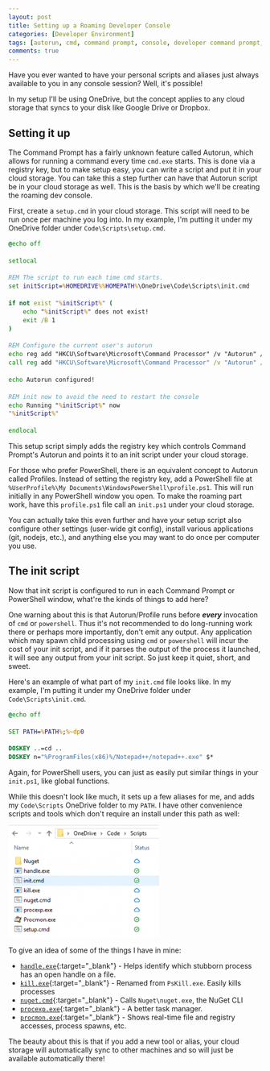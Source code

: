 ```yaml
---
layout: post
title: Setting up a Roaming Developer Console
categories: [Developer Environment]
tags: [autorun, cmd, command prompt, console, developer command prompt, developer console, onedrive, powershell]
comments: true
---
```

Have you ever wanted to have your personal scripts and aliases just always available to you in any console session? Well, it's possible!

In my setup I'll be using OneDrive, but the concept applies to any cloud storage that syncs to your disk like Google Drive or Dropbox.

## Setting it up
The Command Prompt has a fairly unknown feature called Autorun, which allows for running a command every time `cmd.exe` starts. This is done via a registry key, but to make setup easy, you can write a script and put it in your cloud storage. You can take this a step further can have that Autorun script be in your cloud storage as well. This is the basis by which we'll be creating the roaming dev console.

First, create a `setup.cmd` in your cloud storage. This script will need to be run once per machine you log into. In my example, I'm putting it under my OneDrive folder under `Code\Scripts\setup.cmd`.

```bat
@echo off

setlocal

REM The script to run each time cmd starts.
set initScript=%HOMEDRIVE%%HOMEPATH%\OneDrive\Code\Scripts\init.cmd

if not exist "%initScript%" (
    echo "%initScript%" does not exist!
    exit /B 1
)

REM Configure the current user's autorun
echo reg add "HKCU\Software\Microsoft\Command Processor" /v "Autorun" /d "\"%initScript%\"" /t REG_EXPAND_SZ /f
call reg add "HKCU\Software\Microsoft\Command Processor" /v "Autorun" /d "\"%initScript%\"" /t REG_EXPAND_SZ /f

echo Autorun configured!

REM init now to avoid the need to restart the console
echo Running "%initScript%" now
"%initScript%"

endlocal
```

This setup script simply adds the registry key which controls Command Prompt's Autorun and points it to an init script under your cloud storage.

For those who prefer PowerShell, there is an equivalent concept to Autorun called Profiles. Instead of setting the registry key, add a PowerShell file at `%UserProfile%\My Documents\WindowsPowerShell\profile.ps1`. This will run initially in any PowerShell window you open. To make the roaming part work, have this `profile.ps1` file call an `init.ps1` under your cloud storage.

You can actually take this even further and have your setup script also configure other settings (user-wide git config), install various applications (git, nodejs, etc.), and anything else you may want to do once per computer you use.

## The init script
Now that init script is configured to run in each Command Prompt or PowerShell window, what're the kinds of things to add here?

One warning about this is that Autorun/Profile runs before **_every_** invocation of `cmd` or `powershell`. Thus it's not recommended to do long-running work there or perhaps more importantly, don't emit any output. Any application which may spawn child processing using `cmd` or `powershell` will incur the cost of your init script, and if it parses the output of the process it launched, it will see any output from your init script. So just keep it quiet, short, and sweet.

Here's an example of what part of my `init.cmd` file looks like. In my example, I'm putting it under my OneDrive folder under `Code\Scripts\init.cmd`.

```bat
@echo off

SET PATH=%PATH%;%~dp0

DOSKEY ..=cd ..
DOSKEY n="%ProgramFiles(x86)%/Notepad++/notepad++.exe" $*
```

Again, for PowerShell users, you can just as easily put similar things in your `init.ps1`, like global functions.

While this doesn't look like much, it sets up a few aliases for me, and adds my `Code\Scripts` OneDrive folder to my `PATH`. I have other convenience scripts
and tools which don't require an install under this path as well:

![Example tools](/assets/devconsole-scripts-path-300x223.png)

To give an idea of some of the things I have in mine:
*   [`handle.exe`](https://docs.microsoft.com/en-us/sysinternals/downloads/handle){:target="_blank"} - Helps identify which stubborn process has an open handle on a file.
*   [`kill.exe`](https://docs.microsoft.com/en-us/sysinternals/downloads/pskill){:target="_blank"} - Renamed from `PsKill.exe`. Easily kills processes
*   [`nuget.cmd`](https://www.nuget.org/downloads){:target="_blank"} - Calls `Nuget\nuget.exe`, the NuGet CLI
*   [`procexp.exe`](https://docs.microsoft.com/en-us/sysinternals/downloads/process-explorer){:target="_blank"} - A better task manager.
*   [`procmon.exe`](https://docs.microsoft.com/en-us/sysinternals/downloads/procmon){:target="_blank"} - Shows real-time file and registry accesses, process spawns, etc.

The beauty about this is that if you add a new tool or alias, your cloud storage will automatically sync to other machines and so will just be available automatically there!
